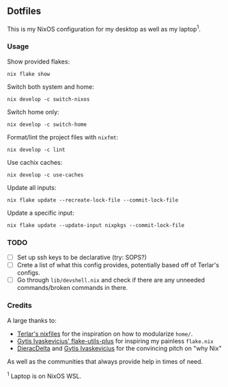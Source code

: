 ## Dotfiles

This is my NixOS configuration for my desktop as well as my laptop<sup>1</sup>.

### Usage

Show provided flakes:

```
nix flake show
```

Switch both system and home:

```
nix develop -c switch-nixos
```

Switch home only:

```
nix develop -c switch-home
```

Format/lint the project files with `nixfmt`:

```
nix develop -c lint
```

Use cachix caches:

```
nix develop -c use-caches
```

Update all inputs:

```
nix flake update --recreate-lock-file --commit-lock-file
```

Update a specific input:

```
nix flake update --update-input nixpkgs --commit-lock-file
```

### TODO

 - [ ] Set up ssh keys to be declarative (try: SOPS?)
 - [ ] Crete a list of what this config provides, potentially based off of Terlar's configs.
 - [ ] Go through `lib/devshell.nix` and check if there are any unneeded commands/broken commands in there.

### Credits

A large thanks to:

 - [Terlar's nixfiles](https://github.com/terlar/nix-config) for the inspiration on how to modularize `home/`.
 - [Gytis Ivaskevicius' flake-utils-plus](https://github.com/gytis-ivaskevicius/flake-utils-plus) for inspiring my painless `flake.nix`
 - [DieracDelta](https://github.com/DieracDelta) and [Gytis Ivaskevicius](https://github.com/gytis-ivaskevicius) for the convincing pitch on "why Nix"

As well as the communities that always provide help in times of need.

<sup>1</sup> Laptop is on NixOS WSL.
